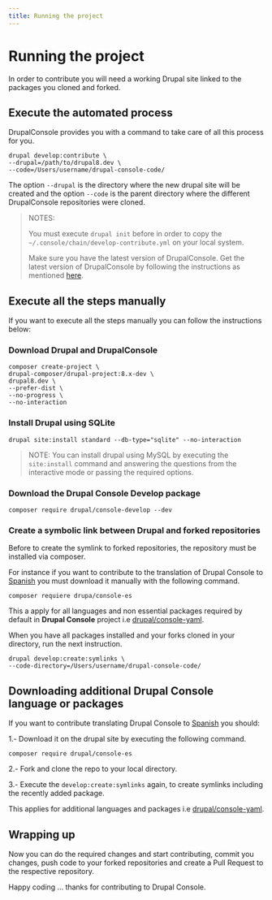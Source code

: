 ```yaml
---
title: Running the project
---
```

# Running the project
In order to contribute you will need a working Drupal site linked to the packages you cloned and forked.

## Execute the automated process
DrupalConsole provides you with a command to take care of all this process for you.
```
drupal develop:contribute \
--drupal=/path/to/drupal8.dev \
--code=/Users/username/drupal-console-code/
```

The option `--drupal` is the directory where the new drupal site will be created and the option `--code` is the parent directory where the different DrupalConsole repositories were cloned.

> NOTES:
>
> You must execute `drupal init` before in order to copy the `~/.console/chain/develop-contribute.yml` on your local system.
>
> Make sure you have the latest version of DrupalConsole. Get the latest version of DrupalConsole by following the instructions as mentioned [here](https://github.com/hechoendrupal/drupal-console-launcher/blob/master/README.md).

## Execute all the steps manually
If you want to execute all the steps manually you can follow the instructions below:

### Download Drupal and DrupalConsole
```
composer create-project \
drupal-composer/drupal-project:8.x-dev \
drupal8.dev \
--prefer-dist \
--no-progress \
--no-interaction
```

### Install Drupal using SQLite
```
drupal site:install standard --db-type="sqlite" --no-interaction
```
> NOTE: You can install drupal using MySQL by executing the `site:install` command and answering the questions from the interactive mode or passing the required options.

### Download the Drupal Console Develop package
```
composer require drupal/console-develop --dev
```

### Create a symbolic link between Drupal and forked repositories
Before to create the symlink to forked repositories, the repository must be installed via composer.

For instance if you want to contribute to the translation of Drupal Console to [Spanish](https://github.com/hechoendrupal/drupal-console-es) you must download it manually with the following command.

```
composer requiere drupa/console-es
```

This a apply for all languages and non essential packages required by default in **Drupal Console** project i.e [drupal/console-yaml](https://github.com/weknowinc/drupal-console-yaml).

When you have all packages installed and your forks cloned in your directory, run the next instruction.

```
drupal develop:create:symlinks \
--code-directory=/Users/username/drupal-console-code/
```

## Downloading additional Drupal Console language or packages

If you want to contribute translating Drupal Console to [Spanish](https://github.com/hechoendrupal/drupal-console-es) you should:

1.- Download it on the drupal site by executing the following command.

```
composer require drupal/console-es
```

2.- Fork and clone the repo to your local directory.

3.- Execute the `develop:create:symlinks` again, to create symlinks including the recently added package.

This applies for additional languages and packages i.e [drupal/console-yaml](https://github.com/weknowinc/drupal-console-yaml).

## Wrapping up

Now you can do the required changes and start contributing, commit you changes, push code to your forked repositories and create a Pull Request to the respective repository.

Happy coding ... thanks for contributing to Drupal Console.
